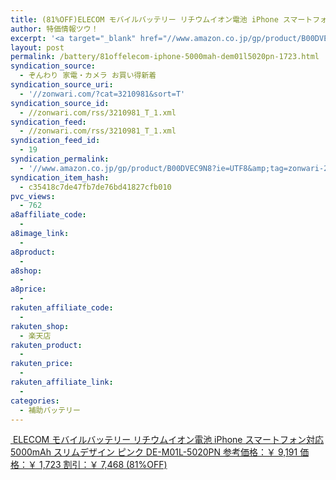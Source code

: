 ```yaml
---
title: (81%OFF)ELECOM モバイルバッテリー リチウムイオン電池 iPhone スマートフォン対応 5000mAh スリムデザイン ピンク DE-M01L-5020PN ￥1,723
author: 特価情報ツウ！
excerpt: '<a target="_blank" href="//www.amazon.co.jp/gp/product/B00DVEC9N8?ie=UTF8&amp;tag=zonwari-22&amp;linkCode=as2&amp;camp=247&amp;creative=7399&amp;creativeASIN=B00DVEC9N8"><img src="//ecx.images-amazon.com/images/I/31JHOgwjo3L._SL100_.jpg"><br>ELECOM &#12514;&#12496;&#12452;&#12523;&#12496;&#12483;&#12486;&#12522;&#12540; &#12522;&#12481;&#12454;&#12512;&#12452;&#12458;&#12531;&#38651;&#27744; iPhone &#12473;&#12510;&#12540;&#12488;&#12501;&#12457;&#12531;&#23550;&#24540; 5000mAh &#12473;&#12522;&#12512;&#12487;&#12470;&#12452;&#12531; &#12500;&#12531;&#12463; DE-M01L-5020PN<br>&#21442;&#32771;&#20385;&#26684;&#65306;&#65509; 9,191<br>&#20385;&#26684;&#65306;&#65509; 1,723<br>&#21106;&#24341;&#65306;&#65509; 7,468 (81%OFF)</a>'
layout: post
permalink: /battery/81offelecom-iphone-5000mah-dem01l5020pn-1723.html
syndication_source:
  - ぞんわり 家電・カメラ お買い得新着
syndication_source_uri:
  - '//zonwari.com/?cat=3210981&sort=T'
syndication_source_id:
  - //zonwari.com/rss/3210981_T_1.xml
syndication_feed:
  - //zonwari.com/rss/3210981_T_1.xml
syndication_feed_id:
  - 19
syndication_permalink:
  - '//www.amazon.co.jp/gp/product/B00DVEC9N8?ie=UTF8&amp;tag=zonwari-22&amp;linkCode=as2&amp;camp=247&amp;creative=7399&amp;creativeASIN=B00DVEC9N8'
syndication_item_hash:
  - c35418c7de47fb7de76bd41827cfb010
pvc_views:
  - 762
a8affiliate_code:
  -
a8image_link:
  -
a8product:
  -
a8shop:
  -
a8price:
  -
rakuten_affiliate_code:
  -
rakuten_shop:
  - 楽天店
rakuten_product:
  -
rakuten_price:
  -
rakuten_affiliate_link:
  -
categories:
  - 補助バッテリー
---
```

[<img src='//i1.wp.com/ecx.images-amazon.com/images/I/31JHOgwjo3L._SL150_.jpg?w=546' title="" alt="" data-recalc-dims="1" />
ELECOM モバイルバッテリー リチウムイオン電池 iPhone スマートフォン対応 5000mAh スリムデザイン ピンク DE-M01L-5020PN
参考価格：￥ 9,191
価格：￥ 1,723
割引：￥ 7,468 (81%OFF)][1]

 [1]: //www.amazon.co.jp/gp/product/B00DVEC9N8?ie=UTF8&#038;tag=tokkajohotsu-22&#038;linkCode=as2&#038;camp=247&#038;creative=7399&#038;creativeASIN=B00DVEC9N8